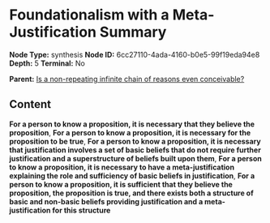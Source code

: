 # Foundationalism with a Meta-Justification Summary

**Node Type:** synthesis
**Node ID:** 6cc27110-4ada-4160-b0e5-99f19eda94e8
**Depth:** 5
**Terminal:** No

**Parent:** [Is a non-repeating infinite chain of reasons even conceivable?](is-a-non-repeating-infinite-chain-of-reasons-even-conceivable-antithesis-895a0c83-487b-45d2-8281-a1b3ae4ef4fe.md)

## Content

**For a person to know a proposition, it is necessary that they believe the proposition**, **For a person to know a proposition, it is necessary for the proposition to be true**, **For a person to know a proposition, it is necessary that justification involves a set of basic beliefs that do not require further justification and a superstructure of beliefs built upon them**, **For a person to know a proposition, it is necessary to have a meta-justification explaining the role and sufficiency of basic beliefs in justification**, **For a person to know a proposition, it is sufficient that they believe the proposition, the proposition is true, and there exists both a structure of basic and non-basic beliefs providing justification and a meta-justification for this structure**
